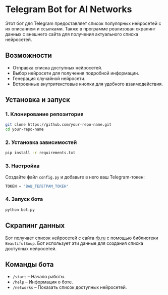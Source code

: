 # Telegram Bot for AI Networks

Этот бот для Telegram предоставляет список популярных нейросетей с их описанием и ссылками. Также в программе реализован скрапинг данных с внешнего сайта для получения актуального списка нейросетей.

## Возможности
- Отправка списка доступных нейросетей.
- Выбор нейросети для получения подробной информации.
- Генерация случайной нейросети.
- Встроенные внутритекстовые кнопки для удобного взаимодействия.

## Установка и запуск

### 1. Клонирование репозитория
```bash
git clone https://github.com/your-repo-name.git
cd your-repo-name
```

### 2. Установка зависимостей
```bash
pip install -r requirements.txt
```

### 3. Настройка
Создайте файл `config.py` и добавьте в него ваш Telegram-токен:
```python
TOKEN = "ВАШ_ТЕЛЕГРАМ_ТОКЕН"
```

### 4. Запуск бота
```bash
python bot.py
```

## Скрапинг данных
Бот получает список нейросетей с сайта [rb.ru](https://rb.ru/list/the-most-interesting-neural-networks/) с помощью библиотеки `BeautifulSoup`.
Бот использует эти данные для создания списка доступных нейросетей.

## Команды бота
- `/start` – Начало работы.
- `/help` – Информация о боте.
- `/networks` – Показать список доступных нейросетей.
